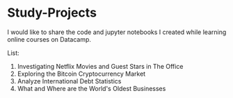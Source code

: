# Study-Projects

I would like to share the code and jupyter notebooks I created while learning online courses on Datacamp.

List:
1. Investigating Netflix Movies and Guest Stars in The Office
2. Exploring the Bitcoin Cryptocurrency Market
3. Analyze International Debt Statistics
4. What and Where are the World's Oldest Businesses
